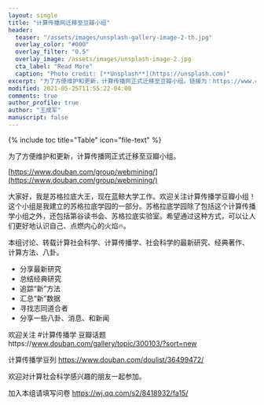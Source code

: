 ```yaml
---
layout: single
title: "计算传播网迁移至豆瓣小组"
header:
  teaser: "/assets/images/unsplash-gallery-image-2-th.jpg"
  overlay_color: "#000"
  overlay_filter: "0.5"
  overlay_image: /assets/images/unsplash-image-2.jpg
  cta_label: "Read More"
  caption: "Photo credit: [**Unsplash**](https://unsplash.com)"
excerpt: "为了方便维护和更新，计算传播网正式迁移至豆瓣小组。链接为：https://www.douban.com/group/webmining/"
modified: 2021-05-25T11:55:22-04:00
comments: true
author_profile: true
author: "王成军"
manuscript: false
---
```


{% include toc title="Table" icon="file-text" %}


为了方便维护和更新，计算传播网正式迁移至豆瓣小组。

[https://www.douban.com/group/webmining/](https://www.douban.com/group/webmining/)

大家好，我是苏格拉底大王，现在蓝鲸大学工作。欢迎关注计算传播学豆瓣小组！这个小组是我建立的苏格拉底学园的一部分。苏格拉底学园除了包括这个计算传播学小组之外，还包括第谷读书会、苏格拉底实验室。希望通过这种方式，可以让人们更好地认识自己、点燃内心的火焰🔥。

本组讨论、转载计算社会科学、计算传播学、社会科学的最新研究、经典著作、 计算方法、八卦。

- 分享最新研究
- 总结经典研究
- 追踪“新”方法
- 汇总“新”数据
- 寻找志同道合者
- 分享一些八卦、消息、和新闻


欢迎关注 #计算传播学 豆瓣话题https://www.douban.com/gallery/topic/300103/?sort=new

计算传播学豆列 https://www.douban.com/doulist/36499472/

欢迎对计算社会科学感兴趣的朋友一起参加。

加入本组请填写问卷 https://wj.qq.com/s2/8418932/fa15/
